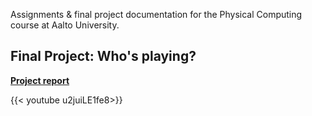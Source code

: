 Assignments & final project documentation for the Physical Computing course at Aalto University.

## Final Project: Who's playing?

[**Project report**](/phycomp-dir/docs/final-project)

{{< youtube u2juiLE1fe8>}}